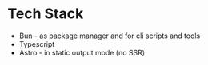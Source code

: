 # Tech Stack

- Bun - as package manager and for cli scripts and tools
- Typescript
- Astro - in static output mode (no SSR)
